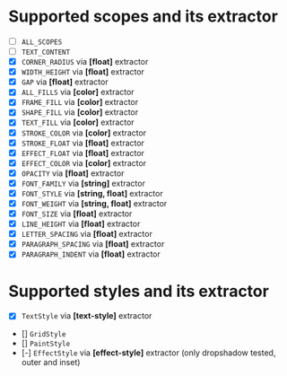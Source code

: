 # Supported scopes and its extractor

- [ ] `ALL_SCOPES`
- [ ] `TEXT_CONTENT`
- [x] `CORNER_RADIUS` via **[float]** extractor
- [x] `WIDTH_HEIGHT` via **[float]** extractor
- [x] `GAP` via **[float]** extractor
- [x] `ALL_FILLS` via **[color]** extractor
- [x] `FRAME_FILL` via **[color]** extractor
- [x] `SHAPE_FILL` via **[color]** extractor
- [x] `TEXT_FILL` via **[color]** extractor
- [x] `STROKE_COLOR` via **[color]** extractor
- [x] `STROKE_FLOAT` via **[float]** extractor
- [x] `EFFECT_FLOAT` via **[float]** extractor
- [x] `EFFECT_COLOR` via **[color]** extractor
- [x] `OPACITY` via **[float]** extractor
- [x] `FONT_FAMILY` via **[string]** extractor
- [x] `FONT_STYLE` via **[string, float]** extractor
- [x] `FONT_WEIGHT` via **[string, float]** extractor
- [x] `FONT_SIZE` via **[float]** extractor
- [x] `LINE_HEIGHT` via **[float]** extractor
- [x] `LETTER_SPACING` via **[float]** extractor
- [x] `PARAGRAPH_SPACING` via **[float]** extractor
- [x] `PARAGRAPH_INDENT` via **[float]** extractor

# Supported styles and its extractor

- [x] `TextStyle` via **[text-style]** extractor
- [] `GridStyle`
- [] `PaintStyle`
- [-] `EffectStyle` via **[effect-style]** extractor (only dropshadow tested, outer and inset)
